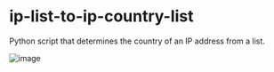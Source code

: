 # ip-list-to-ip-country-list
Python script that determines the country of an IP address from a list.


![image](https://github.com/user-attachments/assets/68a7c650-6665-423c-9835-2f26a869007d)
